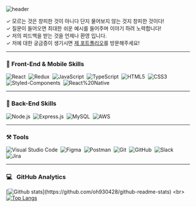 ![header](https://capsule-render.vercel.app/api?type=slice&color=gradient&customColorList=4,6&width=100&height=250&section=header&text=MinSeok%20Oh&fontSize=50&animation=fadeIn&fontAlignY=40&rotate=15&desc=Front-End%20Developer&fontColor=fff)

✓ 모르는 것은 창피한 것이 아니다 단지 물어보지 않는 것지 창피한 것이다!\
✓ 질문이 들어오면 최대한 쉬운 예시를 들어주며 이야기 하려 노력합니다!\
✓ 저의 피드백을 받는 것을 언제나 환영 입니다.\
✓ 저에 대한 궁금증이 생기시면 <a href="/">제 포트폴리오</a>를 방문해주세요!

---
### 🧱&nbsp;Front-End & Mobile Skills
![React](https://img.shields.io/badge/-React-05122A?style=for-the-badge&logo=react)&nbsp;
![Redux](https://img.shields.io/badge/-Redux-05122A?style=for-the-badge&logo=redux&logoColor=6f47b1)&nbsp;
![JavaScript](https://img.shields.io/badge/-JavaScript-05122A?style=for-the-badge&logo=javascript)&nbsp;
![TypeScript](https://img.shields.io/badge/-TypeScript-05122A?style=for-the-badge&logo=typescript)&nbsp;
![HTML5](https://img.shields.io/badge/-HTML-05122A?style=for-the-badge&logo=HTML5)&nbsp;
![CSS3](https://img.shields.io/badge/-CSS-05122A?style=for-the-badge&logo=CSS3&logoColor=1572B6)&nbsp;
![Styled-Components](https://img.shields.io/badge/-Styled%20Components-05122A?style=for-the-badge&logo=Styled%20Components)&nbsp;
![React%20Native](https://img.shields.io/badge/-React%20Native-05122A?style=for-the-badge&logo=react)&nbsp;

---
### 🧱&nbsp;Back-End Skills
![Node.js](https://img.shields.io/badge/-Node.js-05122A?style=for-the-badge&logo=node.js)&nbsp;
![Express.js](https://img.shields.io/badge/-Express.js-05122A?style=for-the-badge&logo=express)&nbsp;
![MySQL](https://img.shields.io/badge/-MySQL-05122A?style=for-the-badge&logo=mysql)&nbsp;
![AWS](https://img.shields.io/badge/-Amazon%20AWS-05122A?style=for-the-badge&logo=Amazon%20AWS)&nbsp;

---
### ⚒&nbsp;Tools
![Visual Studio Code](https://img.shields.io/badge/-Visual%20Studio%20Code-05122A?style=for-the-badge&logo=visual-studio-code&logoColor=007ACC)&nbsp;
![Figma](https://img.shields.io/badge/-Figma-05122A?style=for-the-badge&logo=Figma)&nbsp;
![Postman](https://img.shields.io/badge/-Postman-05122A?style=for-the-badge&logo=Postman)&nbsp;
![Git](https://img.shields.io/badge/-Git-05122A?style=for-the-badge&logo=Git)&nbsp;
![GitHub](https://img.shields.io/badge/-GitHub-05122A?style=for-the-badge&logo=GitHub)&nbsp;
![Slack](https://img.shields.io/badge/Slack-05122A?style=for-the-badge&logo=slack&logoColor=4A154B)&nbsp;
![Jira](https://img.shields.io/badge/Jira-05122A?style=for-the-badge&logo=jira&logoColor=0052CC)&nbsp;

---
### 💻 &nbsp; GitHub Analytics
[![Github stats](https://github-readme-stats.vercel.app/api?username=oh930428&show_icons=true&theme=algolia&include_all_commits=true&count_private=true")](https://github.com/oh930428/github-readme-stats)
<br>
[![Top Langs](https://github-readme-stats.vercel.app/api/top-langs/?username=oh930428&layout=compact&theme=algolia)](https://github.com/oh930428/github-readme-stats)


